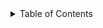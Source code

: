 <!-- TABLE OF CONTENTS -->
<details>
  <summary>Table of Contents</summary>
  <ol>
    <li>
      <a href="#about-the-project">About The Project</a>
      <ul>
        <li><a href="#built-with">Built With</a></li>
      </ul>
    </li>
    <li>
      <a href="#getting-started">Getting Started</a>
      <ul>
        <li><a href="#prerequisites">Prerequisites</a></li>
        <li><a href="#installation">Installation</a></li>
      </ul>
    </li>
    <li><a href="#usage">Usage</a></li>
     <li>
      <a href="#final-thoughts">Final Thoughts</a>
      <ul>
        <li><a href="#deployment">Deployment</a></li>
      </ul>
    </li>
  </ol>
/details>



<!-- ABOUT THE PROJECT -->
## About The Project

This project was created as part of a coding challenge. The assignment was as follows:

Create a distributed system consisting of two microservices.

Microservice 1 (Coffee Factory)

Implement a service that simulates the production process of coffee. Please take the following points into consideration for the implementation:

* the service should produce one unit of coffee every 5 seconds
* once one unit of coffee has been produced, send it to microservice 2 (coffee store) in order to sell it.
* keep in mind, that the coffee store could not be available at any given time. Each produced unit of coffee should still make it over to the store.

Microservice 2 (Coffee Store)

Implement a service that simulates selling coffee. Please take the following points into consideration for the implementation:

* connect a database to your service in order to manage the coffee in stock.
* provide an interface of your choice (e.g. a REST-interface), through which customers could inform themselves over the items in stock or buy coffee. 

<p align="right">(<a href="#top">back to top</a>)</p>

### Built With

* [Asp.Net Core](https://docs.microsoft.com/de-de/aspnet/core/?view=aspnetcore-6.0)
* [MSSQL](https://www.microsoft.com/de-de/sql-server/sql-server-downloads)
* [EF Core](https://github.com/dotnet/efcore)
* [AutoMapper](https://automapper.org/)
* [RabbitMQ](https://www.rabbitmq.com/)
* [Docker](https://www.docker.com/)

Both microservices were built in ASP.NEt Core with .Net 6. 

The database of choice for the Coffe Store is a MSSQL Database. 
That could have been any SQL Database (for example a PostgreSQL). Even a NoSQL DB like MongoDB could have been used. A SQL DB was chosen over it, in order to leave the possibility to store user credentials in the same DB.
Ef Core is used to assist with the 'code-first' approach of scaffolding the DB. This helps decorate object properties for the ORM and provides tools to migrate data and update the database.

Automapper is a library to help with mapping between objects. This project uses Domain objects, as well as DTOs and Automapper simplifies the mapping process.

RabbitMQ was chosen as a way of communication between both microservices. RabbitMQ is a message broker that allows to publish and subscribe to a message queue. By using this, information between both microservices can be exchanged without tightly coupling them together.

Last but not least Docker was used in order to containerize this application and to orchestrate all of its components in a way that makes it easy to spin up and test locally.


<p align="right">(<a href="#top">back to top</a>)</p>



<!-- Getting Started -->
## Getting Started

### Prerequisites

For this guide it is assumed that the reader will follow these steps on a windows machine.

Make sure you have Docker Desktop installed on your machine with the option for Linux Containers enabled.

[Docker] (https://www.docker.com/)

If you have currently Windows Containers enabled, you can swap to the Linux option via the command line:

* cli
  ```sh
  cd "C:\Program Files\Docker\Docker"
  ./DockerCli.exe -SwitchDaemon
  ```
  
_Optional_

If you want to see what is happening in the database independent of what the Coffee-Store-API grants access to, you can install a database tool of your choice, e.g:
 
* [SSMS] (https://docs.microsoft.com/de-de/sql/ssms/download-sql-server-management-studio-ssms?view=sql-server-ver15)  or
* [DBeaver] (https://dbeaver.io/)


### Installation

_You can clone this repo to your local machine with the following console command (assuming git is installed on your device)_

  * cli
   ```sh
   git clone https://github.com/Ben-Nodapo-CC/CoffeeStore.git

   ```
   
once the repo is on your machine, please navigate to the root directory, where the 'docker-compose.yml' is located. Open up a command line tool and execute the following command:

  * cli
   ```sh
   docker-compose up -d
   ```
   
Once the command has finished building and starting the related docker containers you should find them in Docker Desktop in the section Containers/Apps under "coffeestore".
The containers "coffeefactory" and "coffeestore" will probably restart a couple of times during this process. This is due to the fact, that they depend on the container "rabbitmq" which takes a long time to be fully operational. As long as "rabbitmq" is not fully ready, "coffeestore" and "coffeefactory" will restart until they can resolve all dependencies.

_side note: even though Visual Studio is able to run this project via it's own 'docker-compose' (set as the startup project), it is not recommended in this case. The restart mechanism does not work the same, which means you will run into exceptions on the first run via Visual Studios 'docker-compose', as 'rabbitmq' will not be available in time. 
On the second run it will work, since 'rabbitmq' will already be running at that point. BUT even then Visual Studios 'docker-compose' will not be able to properly restart containers once the entire cluster is already running. This makes testing the message flow in case of the unavailability of the 'coffeestore' too tedious. Hence we should stick to the cli command in this case._

<p align="right">(<a href="#top">back to top</a>)</p>


<!-- USAGE EXAMPLES -->
## Usage

Once the containers are running, the application will start working on its own. Meaning the Coffee Factory will create one coffee every five seconds and send this information via RabbitMQ to the Coffe Store.
In order to follow along, there are two options to choose from.

1) Connect to the MSSQL and look at the data arriving in the 'Coffees'-table of the 'coffeesdb'.  (Host: localhost, Port:1433, Database/Schema: master, User name:sa, Password: Nodapo_CC)
2) Use the Api of the Coffee Store to query and manipulate the data in the database. You can find the documentation via swagger at http://localhost:84/swagger/index.html.
The API can be tested in swagger as well. Or you can use the swagger.json at the top of the page to import into Postman or another tool for testing API requests.

Since RabbitMQ has been set up with durable message queues, the Coffee Store can also receive messages that have been sent, while it was closed.
To help verify that, Coffee.cs has the property 'SerialNumber' which is an ID the Coffee Factory assigns to each created Coffee. This is a helper to check for missing messages. A little caveat, this SerialNumber is only consistent during the application lifetime of the factory. If it resets, the Serialnumber will restart at 1.
To test the missed messages being resent, do the following:

1) Let the factory generate a couple of coffees.
2) Confirm coffees with incremental serialnumbers have been added to the DB.
3) Stop the 'coffeestore' container for at least 10 seconds.
4) Confirm that there are no more coffees being added to the DB
5) Restart the 'coffestore" container
6) Confirm that all missed messages are being added after restarting.

<p align="right">(<a href="#top">back to top</a>)</p>


<!-- Final Thoughts -->
## Final Thoughts

<!-- Deployment -->
### Deployment

Since this application is already containerized and orchestrated locally with docker-compose, the next logical step would be to deploy it in kubernetes. This is the industry standard and can be used to make this application more fault-tolerant, more scalable and use resources optimally among other things.
